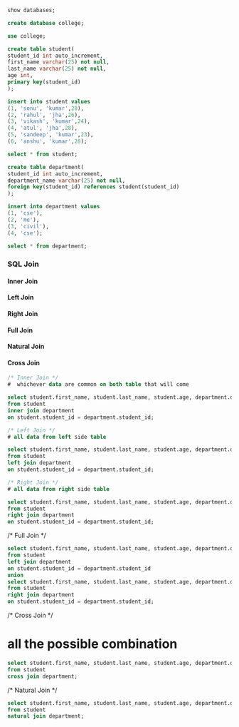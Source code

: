 ```sql
show databases;
```

```sql
create database college;
```

```sql
use college;
```


```sql
create table student(
student_id int auto_increment,
first_name varchar(25) not null,
last_name varchar(25) not null,
age int,
primary key(student_id)
);
```


```sql
insert into student values 
(1, 'sonu', 'kumar',28),
(2, 'rahul', 'jha',26),
(3, 'vikash', 'kumar',24),
(4, 'atul', 'jha',28),
(5, 'sandeep', 'kumar',23),
(6, 'anshu', 'kumar',28);
```

```sql
select * from student;
```


```sql
create table department(
student_id int auto_increment,
department_name varchar(25) not null,
foreign key(student_id) references student(student_id)
);
```

```sql
insert into department values 
(1, 'cse'),
(2, 'me'),
(3, 'civil'),
(4, 'cse');
```

```sql
select * from department;
```


### SQL Join

#### Inner Join
#### Left Join
#### Right Join
#### Full Join
#### Natural Join
#### Cross Join

```sql
/* Inner Join */
#  whichever data are common on both table that will come
```

```sql
select student.first_name, student.last_name, student.age, department.department_name
from student 
inner join department 
on student.student_id = department.student_id;
```

```sql
/* Left Join */
# all data from left side table
 ```

```sql
select student.first_name, student.last_name, student.age, department.department_name
from student 
left join department 
on student.student_id = department.student_id;
```

```sql
/* Right Join */
# all data from right side table
```

```sql
select student.first_name, student.last_name, student.age, department.department_name
from student 
right join department 
on student.student_id = department.student_id;
```


/* Full Join */
```sql
select student.first_name, student.last_name, student.age, department.department_name
from student 
left join department 
on student.student_id = department.student_id
union
select student.first_name, student.last_name, student.age, department.department_name
from student 
right join department 
on student.student_id = department.student_id;
```

/* Cross Join */
# all the possible combination
```sql
select student.first_name, student.last_name, student.age, department.department_name
from student 
cross join department;
```

/* Natural Join */
```sql
select student.first_name, student.last_name, student.age, department.department_name
from student 
natural join department;
```










